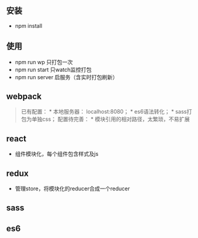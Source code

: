 ## 安装
  + npm install
## 使用
  + npm run wp 只打包一次
  + npm run start 只watch监控打包
  + npm run server 启服务（含实时打包刷新）
## webpack
  > 已有配置：
    * 本地服务器： localhost:8080；
    * es6语法转化；
    * sass打包为单独css；
  > 配置待完善：
    * 模块引用的相对路径，太繁琐，不易扩展

## react
  * 组件模块化，每个组件包含样式及js
## redux
  * 管理store，将模块化的reducer合成一个reducer
## sass

## es6